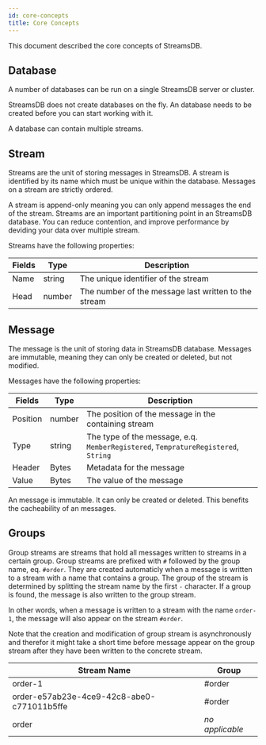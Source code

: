 ```yaml
---
id: core-concepts
title: Core Concepts
---
```


This document described the core concepts of StreamsDB.

## Database

A number of databases can be run on a single StreamsDB server or cluster. 

StreamsDB does not create databases on the fly. An database needs to be created before you can start working with it.

A database can contain multiple streams.

## Stream

Streams are the unit of storing messages in StreamsDB. A stream is identified by its name which must be unique within the database. Messages on a stream are strictly ordered.

A stream is append-only meaning you can only append messages the end of the stream. Streams are an important partitioning point in an StreamsDB database. You can reduce contention, and improve performance by deviding your data over multiple stream.

Streams have the following properties:

| Fields  | Type   | Description                                          |
|---------|--------|------------------------------------------------------|
| Name    | string | The unique identifier of the stream                  |
| Head    | number | The number of the message last written to the stream |

## Message

The message is the unit of storing data in StreamsDB database. Messages are immutable, meaning they can only be created or deleted, but not modified.

Messages have the following properties:

| Fields   | Type   | Description                                                                        |
|----------|--------|------------------------------------------------------------------------------------|
| Position | number | The position of the message in the containing stream                               |
| Type     | string | The type of the message, e.q. `MemberRegistered`, `TempratureRegistered`, `String` |
| Header   | Bytes  | Metadata for the message                                                           |
| Value    | Bytes  | The value of the message                                                           |

An message is immutable. It can only be created or deleted. This benefits the cacheability of an messages.

## Groups

Group streams are streams that hold all messages written to streams in a certain group. Group streams are prefixed with `#` followed by the group name, eq. `#order`. They are created automaticly when a message is written to a stream with a name that contains a group. The group of the stream is determined by splitting the stream name by the first `-` character. If a group is found, the message is also written to the group stream.

In other words, when a message is written to a stream with the name `order-1`, the message will also appear on the stream `#order`.

Note that the creation and modification of group stream is asynchronously and therefor it might take a short time before message appear on the group stream after they have been written to the concrete stream.

| Stream Name   | Group   |
|----------|--------|
| order-1 | #order |
| order-e57ab23e-4ce9-42c8-abe0-c771011b5ffe     | #order |
| order   | _no applicable_  |
